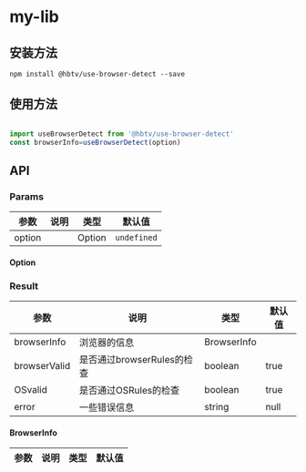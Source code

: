 # my-lib 

## 安装方法

`npm install @hbtv/use-browser-detect --save`

## 使用方法

```javascript

import useBrowserDetect from '@hbtv/use-browser-detect'
const browserInfo=useBrowserDetect(option)
```

## API

### Params

|  参数  |  说明  |  类型  |  默认值  |
|  ---   |  ---  |  ---  |  ---  |
|  option  |    |  Option  | `undefined`  |

#### Option

### Result

|  参数  |  说明  |  类型  |  默认值  |
|  ---   |  ---  |  ---  |  ---  |
| browserInfo | 浏览器的信息 | BrowserInfo | |
| browserValid | 是否通过browserRules的检查 | boolean | true
| OSvalid | 是否通过OSRules的检查 | boolean | true
| error | 一些错误信息 | string | null

#### BrowserInfo
|  参数  |  说明  |  类型  |  默认值  |
|  ---   |  ---  |  ---  |  ---  |
